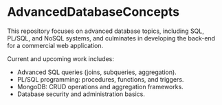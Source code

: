 # AdvancedDatabaseConcepts
This repository focuses on advanced database topics, including SQL, PL/SQL, and NoSQL systems, and culminates in developing the back-end for a commercial web application.

Current and upcoming work includes:
- Advanced SQL queries (joins, subqueries, aggregation).
- PL/SQL programming: procedures, functions, and triggers.
- MongoDB: CRUD operations and aggregation frameworks.
- Database security and administration basics.
